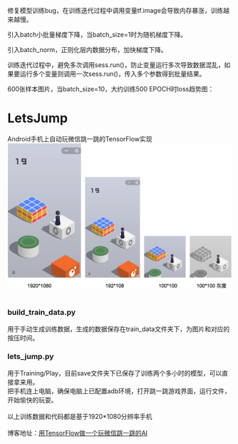 修复模型训练bug，在训练迭代过程中调用变量tf.image会导致内存暴涨，训练越来越慢。

引入batch小批量梯度下降，当batch_size=1时为随机梯度下降。

引入batch_norm，正则化层内数据分布，加快梯度下降。

训练迭代过程中，避免多次调用sess.run()，防止变量运行多次导致数据混乱，如果要运行多个变量则调用一次sess.run()，传入多个参数得到批量结果。

600张样本图片，当batch_size=10，大约训练500 EPOCH时loss趋势图：



# LetsJump
Android手机上自动玩微信跳一跳的TensorFlow实现
![](https://github.com/zhanyongsheng/raw/blob/master/LetsJump/pic.jpg)  
<br>
### build_train_data.py
用于手动生成训练数据，生成的数据保存在train_data文件夹下，为图片和对应的按压时间。
<br>
### lets_jump.py
用于Training/Play，目前save文件夹下已保存了训练两个多小时的模型，可以直接拿来用。<br>
把手机连上电脑，确保电脑上已配置adb环境，打开跳一跳游戏界面，运行文件，开始愉快的玩耍。<br>
<br>
以上训练数据和代码都是基于1920*1080分辨率手机
<br><br>
博客地址：[用TensorFlow做一个玩微信跳一跳的AI](http://blog.csdn.net/zhanys_7/article/details/78940763)

